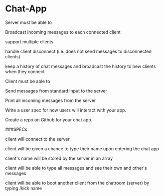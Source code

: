 # Chat-App

Server must be able to

Broadcast incoming messages to each connected client

support multiple clients

handle client disconnect (i.e. does not send messages to disconnected clients)

keep a history of chat messages and broadcast the history to new clients when they connect


Client must be able to

Send messages from standard input to the server

Print all incoming messages from the server

Write a user spec for how users will interact with your app. 

Create a repo on Github for your chat app.


###SPECs

client will connect to the server

client will be given a chance to type their name upon entering the chat app

client's name will be stored by the server in an array

client will be able to type all messages and see their own and other's messages

client will be able to boot another client from the chatroom (server) by typing /kick name


